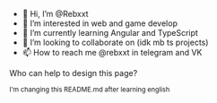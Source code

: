 - 👋 Hi, I’m @Rebxxt
- 👀 I’m interested in web and game develop
- 🌱 I’m currently learning Angular and TypeScript
- 💞️ I’m looking to collaborate on (idk mb ts projects)
- 📫 How to reach me @rebxxt in telegram and VK

Who can help to design this page?

<sub>I'm changing this README.md after learning english</sub>
<!---
Rebxxt/Rebxxt is a ✨ special ✨ repository because its `README.md` (this file) appears on your GitHub profile.
You can click the Preview link to take a look at your changes.
--->
